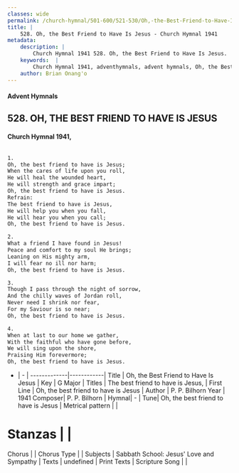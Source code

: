 ```yaml
---
classes: wide
permalink: /church-hymnal/501-600/521-530/Oh,-the-Best-Friend-to-Have-Is-Jesus/
title: |
    528. Oh, the Best Friend to Have Is Jesus - Church Hymnal 1941
metadata:
    description: |
        Church Hymnal 1941 528. Oh, the Best Friend to Have Is Jesus.  Oh, the best friend to have is Jesus;  When the cares of life upon you roll,  He will heal the wounded heart,  He will strength and grace impart;  Oh, the best friend to have is Jesus.  
    keywords:  |
        Church Hymnal 1941, adventhymnals, advent hymnals, Oh, the Best Friend to Have Is Jesus, Oh,  the best friend to have is Jesus. The best friend to have is Jesus, 
    author: Brian Onang'o
---
```


#### Advent Hymnals
## 528. OH, THE BEST FRIEND TO HAVE IS JESUS
####  Church Hymnal 1941,

```txt

1.
Oh, the best friend to have is Jesus; 
When the cares of life upon you roll, 
He will heal the wounded heart, 
He will strength and grace impart; 
Oh, the best friend to have is Jesus. 
Refrain:
The best friend to have is Jesus, 
He will help you when you fall, 
He will hear you when you call; 
Oh, the best friend to have is Jesus. 

2.
What a friend I have found in Jesus! 
Peace and comfort to my soul He brings; 
Leaning on His mighty arm, 
I will fear no ill nor harm; 
Oh, the best friend to have is Jesus. 

3.
Though I pass through the night of sorrow, 
And the chilly waves of Jordan roll, 
Never need I shrink nor fear, 
For my Saviour is so near; 
Oh, the best friend to have is Jesus. 

4.
When at last to our home we gather, 
With the faithful who have gone before, 
We will sing upon the shore, 
Praising Him forevermore; 
Oh, the best friend to have is Jesus.

```

- |   -  |
-------------|------------|
Title | Oh, the Best Friend to Have Is Jesus |
Key | G Major |
Titles | The best friend to have is Jesus,  |
First Line | Oh,  the best friend to have is Jesus |
Author | P. P. Bilhorn
Year | 1941
Composer| P. P. Bilhorn |
Hymnal|  - |
Tune| Oh, the best friend to have is Jesus |
Metrical pattern | |
# Stanzas |  |
Chorus |  |
Chorus Type |  |
Subjects | Sabbath School: Jesus' Love and Sympathy |
Texts | undefined |
Print Texts | 
Scripture Song |  |
    
